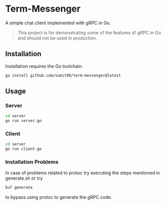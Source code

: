 # Term-Messenger
A simple chat client implemented with gRPC in Go.  

> This project is for demonstrating some of the features of gRPC in Go and should not be used in production.

## Installation

Installation requires the Go toolchain.

```bash
go install github.com/sumit98/term-messenger@latest
```

## Usage

### Server

```bash
cd server
go run server.go
```

### Client

```bash
cd server
go run client.go
```

### Installation Problems
In case of problems related to protoc try executing the steps mentioned in generate.sh or try 
```bash
buf generate 
```
to bypass using protoc to generate the gRPC code.
